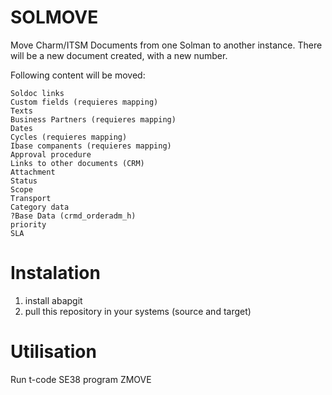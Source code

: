 # SOLMOVE
Move Charm/ITSM Documents from one Solman to another instance. 
There will be a new document created, with a new number.

Following content will be moved:

    Soldoc links
    Custom fields (requieres mapping)
    Texts
    Business Partners (requieres mapping)
    Dates
    Cycles (requieres mapping)
    Ibase companents (requieres mapping)
    Approval procedure
    Links to other documents (CRM)
    Attachment
    Status
    Scope
    Transport
    Category data
    ?Base Data (crmd_orderadm_h)
    priority
    SLA

# Instalation
1) install abapgit
2) pull this repository in your systems (source and target)

# Utilisation
Run t-code SE38 program ZMOVE
